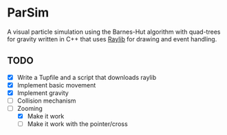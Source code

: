 # ParSim

A visual particle simulation using the Barnes-Hut algorithm with quad-trees for gravity written in C++ that uses [Raylib](https://github.com/raysan5/raylib/) for drawing and event handling.

## TODO
- [x] Write a Tupfile and a script that downloads raylib
- [x] Implement basic movement
- [x] Implement gravity
- [ ] Collision mechanism
- [ ] Zooming
    - [x] Make it work
    - [ ] Make it work with the pointer/cross
